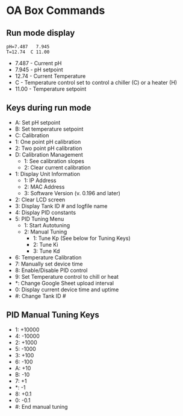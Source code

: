 # OA Box Commands

## Run mode display

```text
pH=7.487   7.945
T=12.74  C 11.00
```

* 7.487 - Current pH
* 7.945 - pH setpoint
* 12.74 - Current Temperature
* C - Temperature control set to control a chiller (C) or a heater (H)
* 11.00 - Temperature setpoint

## Keys during run mode

* A: Set pH setpoint
* B: Set temperature setpoint
* C: Calibration
* 1: One point pH calibration
* 2: Two point pH calibration
* D: Calibration Management
  * 1: See calibration slopes
  * 2: Clear current calibration
* 1: Display Unit Information
  * 1: IP Address
  * 2: MAC Address
  * 3: Software Version (v. 0.196 and later)
* 2: Clear LCD screen
* 3: Display Tank ID # and logfile name
* 4: Display PID constants
* 5: PID Tuning Menu
  * 1: Start Autotuning
  * 2: Manual Tuning
    * 1: Tune Kp (See below for Tuning Keys)
    * 2: Tune Ki
    * 3: Tune Kd
* 6: Temperature Calibration
* 7: Manually set device time
* 8: Enable/Disable PID control
* 9: Set Temperature control to chill or heat
* *: Change Google Sheet upload interval
* 0: Display current device time and uptime
* #: Change Tank ID #

## PID Manual Tuning Keys

* 1: +10000
* 4: -10000
* 2: +1000
* 5: -1000
* 3: +100
* 6: -100
* A: +10
* B: -10
* 7: +1
* *: -1
* 8: +0.1
* 0: -0.1
* #: End manual tuning
